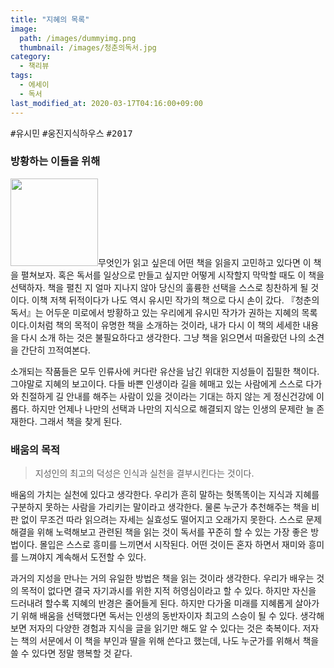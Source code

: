 ```yaml
---
title: "지혜의 목록"
image: 
  path: /images/dummyimg.png
  thumbnail: /images/청춘의독서.jpg
category:
  - 책리뷰
tags:
  - 에세이
  - 독서
last_modified_at: 2020-03-17T04:16:00+09:00
---
```


<kbd>#유시민</kbd> <kbd>#웅진지식하우스</kbd> <kbd>#2017</kbd> 

### 방황하는 이들을 위해

<img src="https://img.ridicdn.net/cover/606001647/xxlarge" style="width: 140px" class="align-left" alt=""/>무엇인가 읽고 싶은데 어떤 책을 읽을지 고민하고 있다면 이 책을 펼쳐보자. 혹은 독서를 일상으로 만들고 싶지만 어떻게 시작할지 막막할 때도 이 책을 선택하자. 책을 펼친 지 얼마 지나지 않아 당신의 훌륭한 선택을 스스로 칭찬하게 될 것이다. 이책 저책 뒤적이다가 나도 역시 유시민 작가의 책으로 다시 손이 갔다. 『청춘의 독서』는 어두운 미로에서 방황하고 있는 우리에게  유시민 작가가 권하는 지혜의 목록이다.이처럼 책의 목적이 유명한 책을 소개하는 것이라, 내가 다시 이 책의 세세한 내용을 다시 소개 하는 것은 불필요하다고 생각한다. 그냥 책을 읽으면서 떠올랐던 나의 소견을 간단히 끄적여본다.

소개되는 작품들은 모두 인류사에 커다란 유산을 남긴 위대한 지성들이 집필한 책이다. 그야말로 지혜의 보고이다. 다들 바쁜 인생이라 길을 헤매고 있는 사람에게 스스로 다가와 친절하게 길 안내를 해주는 사람이 있을 것이라는 기대는 하지 않는 게 정신건강에 이롭다. 하지만 언제나 나만의 선택과 나만의 지식으로 해결되지 않는 인생의 문제란 늘 존재한다. 그래서 책을 찾게 된다.

### 배움의 목적

> 지성인의 최고의 덕성은 인식과 실천을 결부시킨다는 것이다.

배움의 가치는 실천에 있다고 생각한다. 우리가 흔히 말하는 헛똑똑이는 지식과 지혜를 구분하지 못하는 사람을 가리키는 말이라고 생각한다. 물론 누군가 추천해주는 책을 비판 없이 무조건 따라 읽으려는 자세는 실효성도 떨어지고 오래가지 못한다. 스스로 문제해결을 위해 노력해보고 관련된 책을 읽는 것이 독서를 꾸준히 할 수 있는 가장 좋은 방법이다. 몰입은 스스로 흥미를 느끼면서 시작된다. 어떤 것이든 혼자 하면서 재미와 흥미를 느껴야지 계속해서 도전할 수 있다.

과거의 지성을 만나는 거의 유일한 방법은 책을 읽는 것이라 생각한다. 우리가 배우는 것의 목적이 없다면 결국 자기과시를 위한 지적 허영심이라고 할 수 있다. 하지만 자신을 드러내려 할수록 지혜의 반경은 줄어들게 된다. 하지만 다가올 미래를 지혜롭게 살아가기 위해 배움을 선택했다면 독서는 인생의 동반자이자 최고의 스승이 될 수 있다. 생각해보면 저자의 다양한 경험과 지식을 글을 읽기만 해도 알 수 있다는 것은 축복이다. 저자는 책의 서문에서 이 책을 부인과 딸을 위해 쓴다고 했는데, 나도 누군가를 위해서 책을 쓸 수 있다면 정말 행복할 것 같다.